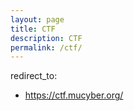 ```yaml
---
layout: page
title: CTF
description: CTF
permalink: /ctf/
---
```

redirect_to:
  - https://ctf.mucyber.org/
